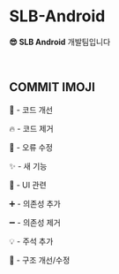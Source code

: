 # **SLB-Android**

**😎 SLB Android** 개발팀입니다

<br>

**COMMIT IMOJI**
---

:art:  -  코드 개선

:fire: - 코드 제거

:bug: - 오류 수정

:sparkles: - 새 기능

:lipstick: - UI 관련

:heavy_plus_sign: - 의존성 추가

:heavy_minus_sign: - 의존성 제거 

:bulb: - 주석 추가

🔧 - 구조 개선/수정
